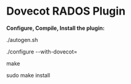 Dovecot RADOS Plugin
====================

**Configure, Compile, Install the plugin:**

./autogen.sh

./configure --with-dovecot=<path to dovecot source tree>

make

sudo make install
